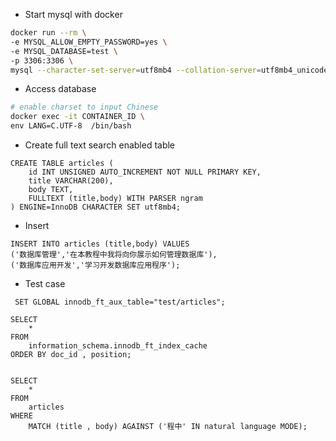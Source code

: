- Start mysql with docker

``` bash
docker run --rm \
-e MYSQL_ALLOW_EMPTY_PASSWORD=yes \
-e MYSQL_DATABASE=test \
-p 3306:3306 \
mysql --character-set-server=utf8mb4 --collation-server=utf8mb4_unicode_ci
```

- Access database 

``` bash
# enable charset to input Chinese
docker exec -it CONTAINER_ID \
env LANG=C.UTF-8  /bin/bash
```

- Create full text search enabled table

``` mysql
CREATE TABLE articles (
    id INT UNSIGNED AUTO_INCREMENT NOT NULL PRIMARY KEY,
    title VARCHAR(200),
    body TEXT,
    FULLTEXT (title,body) WITH PARSER ngram
) ENGINE=InnoDB CHARACTER SET utf8mb4;
```

- Insert 

``` mysql
INSERT INTO articles (title,body) VALUES
('数据库管理','在本教程中我将向你展示如何管理数据库'),
('数据库应用开发','学习开发数据库应用程序');
```


- Test case 

``` mysql 
 SET GLOBAL innodb_ft_aux_table="test/articles";

SELECT 
    *
FROM
    information_schema.innodb_ft_index_cache
ORDER BY doc_id , position;


SELECT 
    *
FROM
    articles
WHERE
    MATCH (title , body) AGAINST ('程中' IN natural language MODE);
```